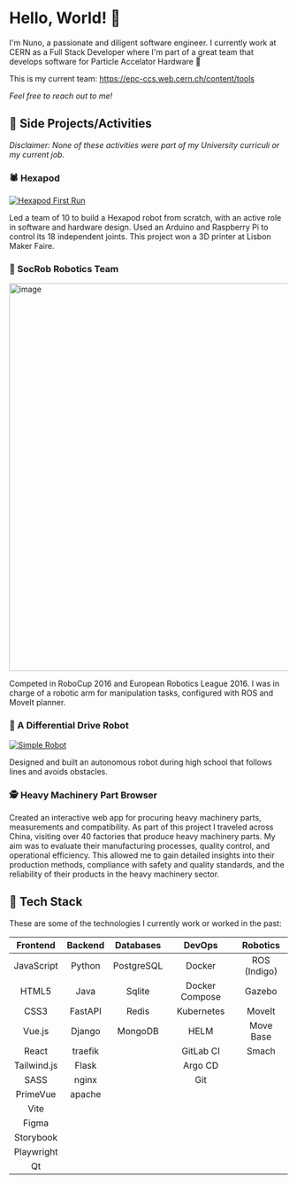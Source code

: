 # Hello, World! 👋 

I'm Nuno, a passionate and diligent software engineer. I currently work at CERN as a Full Stack Developer where I'm part of a great team that develops software for Particle Accelator Hardware 🚀 

This is my current team: https://epc-ccs.web.cern.ch/content/tools


*Feel free to reach out to me!*

## 🚀 Side Projects/Activities

_Disclaimer: None of these activities were part of my University curriculi or my current job._

### 🕷️ Hexapod

[![Hexapod First Run](https://markdown-videos-api.jorgenkh.no/url?url=https%3A%2F%2Fwww.youtube.com%2Fwatch%3Fv%3DOpzd3Esc2lg)](https://www.youtube.com/watch?v=Opzd3Esc2lg)

Led a team of 10 to build a Hexapod robot from scratch, with an active role in software and hardware design. Used an Arduino and Raspberry Pi to control its 18 independent joints. This project won a 3D printer at Lisbon Maker Faire.

### 🤖 SocRob Robotics Team

<img width="700" alt="image" src="https://github.com/littlebrat/littlebrat/assets/9057382/b2a4638b-85fd-459d-8bc7-1f815374775c">

Competed in RoboCup 2016 and European Robotics League 2016. I was in charge of a robotic arm for manipulation tasks, configured with ROS and MoveIt planner.

### 🚙 A Differential Drive Robot

[![Simple Robot](https://markdown-videos-api.jorgenkh.no/url?url=https%3A%2F%2Fyoutu.be%2FSjuJ2os2flo)](https://youtu.be/SjuJ2os2flo)

Designed and built an autonomous robot during high school that follows lines and avoids obstacles.

### 🕵️ Heavy Machinery Part Browser
Created an interactive web app for procuring heavy machinery parts, measurements and compatibility.
As part of this project I traveled across China, visiting over 40 factories that produce heavy machinery parts. My aim was to evaluate their manufacturing processes, quality control, and operational efficiency. This allowed me to gain detailed insights into their production methods, compliance with safety and quality standards, and the reliability of their products in the heavy machinery sector.

## 🧰 Tech Stack

These are some of the technologies I currently work or worked in the past:

|      Frontend      |     Backend     |    Databases    |       DevOps        |    Robotics    |
|:------------------:|:---------------:|:---------------:|:-------------------:|:--------------:|
|     JavaScript     |      Python     |    PostgreSQL   |       Docker        |  ROS (Indigo)  |
|        HTML5       |       Java      |      Sqlite     |  Docker Compose     |     Gazebo     |
|        CSS3        |     FastAPI     |      Redis      |     Kubernetes      |     MoveIt     |
|       Vue.js       |      Django     |     MongoDB     |        HELM         |   Move Base    |
|       React        |      traefik    |                 |      GitLab CI      |     Smach      |
|    Tailwind.js     |      Flask      |                 |      Argo CD        |                |
|        SASS        |      nginx      |                 |        Git          |                |
|     PrimeVue       |     apache      |                 |                     |                |
|        Vite        |                 |                 |                     |                |
|       Figma        |                 |                 |                     |                |
|     Storybook      |                 |                 |                     |                |
|     Playwright     |                 |                 |                     |                |
|         Qt         |                 |                 |                     |                |

